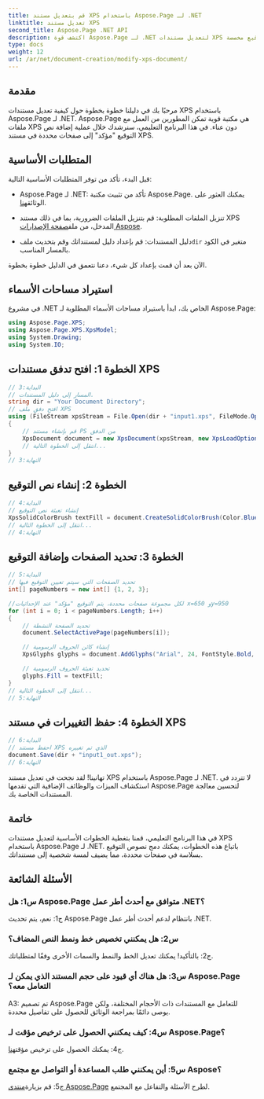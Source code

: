 ```yaml
---
title: قم بتعديل مستند XPS باستخدام Aspose.Page لـ .NET
linktitle: تعديل مستند XPS
second_title: Aspose.Page .NET API
description: اكتشف قوة Aspose.Page لـ .NET لتعديل مستندات XPS بسهولة. اتبع دليلنا المفصّل خطوة بخطوة، وحسّن عملية معالجة مستنداتك، وأضف نصوص توقيع مخصصة.
type: docs
weight: 12
url: /ar/net/document-creation/modify-xps-document/
---
```

## مقدمة

مرحبًا بك في دليلنا خطوة بخطوة حول كيفية تعديل مستندات XPS باستخدام Aspose.Page لـ .NET. Aspose.Page هي مكتبة قوية تمكن المطورين من العمل مع ملفات XPS دون عناء. في هذا البرنامج التعليمي، سنرشدك خلال عملية إضافة نص التوقيع "مؤكد" إلى صفحات محددة في مستند XPS.

## المتطلبات الأساسية

قبل البدء، تأكد من توفر المتطلبات الأساسية التالية:

- Aspose.Page لـ .NET: تأكد من تثبيت مكتبة Aspose.Page. يمكنك العثور على الوثائق[هنا](https://reference.aspose.com/page/net/).

-  تنزيل الملفات المطلوبة: قم بتنزيل الملفات الضرورية، بما في ذلك مستند XPS المدخل، من ملف[صفحة الإصدارات Aspose](https://releases.aspose.com/page/net/).

-  دليل المستندات: قم بإعداد دليل لمستنداتك وقم بتحديث ملف`dir` متغير في الكود بالمسار المناسب.

الآن بعد أن قمت بإعداد كل شيء، دعنا نتعمق في الدليل خطوة بخطوة.

## استيراد مساحات الأسماء

في مشروع .NET الخاص بك، ابدأ باستيراد مساحات الأسماء المطلوبة لـ Aspose.Page:

```csharp
using Aspose.Page.XPS;
using Aspose.Page.XPS.XpsModel;
using System.Drawing;
using System.IO;
```

## الخطوة 1: افتح تدفق مستندات XPS

```csharp
// البداية:3
// المسار إلى دليل المستندات.
string dir = "Your Document Directory";
// افتح دفق ملف XPS
using (FileStream xpsStream = File.Open(dir + "input1.xps", FileMode.Open, FileAccess.Read))
{
    // قم بإنشاء مستند PS من الدفق
    XpsDocument document = new XpsDocument(xpsStream, new XpsLoadOptions());
    // انتقل إلى الخطوة التالية...
}
// النهاية:3
```

## الخطوة 2: إنشاء نص التوقيع

```csharp
// البداية:4
// إنشاء تعبئة نص التوقيع
XpsSolidColorBrush textFill = document.CreateSolidColorBrush(Color.BlueViolet);
// انتقل إلى الخطوة التالية...
// النهاية:4
```

## الخطوة 3: تحديد الصفحات وإضافة التوقيع

```csharp
// البداية:5
// تحديد الصفحات التي سيتم تعيين التوقيع فيها
int[] pageNumbers = new int[] {1, 2, 3};

//لكل مجموعة صفحات محددة، يتم التوقيع "مؤكد" عند الإحداثيات x=650 وy=950
for (int i = 0; i < pageNumbers.Length; i++)
{
    // تحديد الصفحة النشطة
    document.SelectActivePage(pageNumbers[i]);

    // إنشاء كائن الحروف الرسومية
    XpsGlyphs glyphs = document.AddGlyphs("Arial", 24, FontStyle.Bold, 650, 900, "Confirmed");

    // تحديد تعبئة الحروف الرسومية
    glyphs.Fill = textFill;
}
// انتقل إلى الخطوة التالية...
// النهاية:5
```

## الخطوة 4: حفظ التغييرات في مستند XPS

```csharp
// البداية:6
// احفظ مستند XPS الذي تم تغييره
document.Save(dir + "input1_out.xps");
// النهاية:6
```

تهانينا! لقد نجحت في تعديل مستند XPS باستخدام Aspose.Page لـ .NET. لا تتردد في استكشاف الميزات والوظائف الإضافية التي تقدمها Aspose.Page لتحسين معالجة المستندات الخاصة بك.

## خاتمة

في هذا البرنامج التعليمي، قمنا بتغطية الخطوات الأساسية لتعديل مستندات XPS باستخدام Aspose.Page لـ .NET. باتباع هذه الخطوات، يمكنك دمج نصوص التوقيع بسلاسة في صفحات محددة، مما يضيف لمسة شخصية إلى مستنداتك.

## الأسئلة الشائعة

### س1: هل Aspose.Page متوافق مع أحدث أطر عمل .NET؟

ج1: نعم، يتم تحديث Aspose.Page بانتظام لدعم أحدث أطر عمل .NET.

### س2: هل يمكنني تخصيص خط ونمط النص المضاف؟

ج2: بالتأكيد! يمكنك تعديل الخط والنمط والسمات الأخرى وفقًا لمتطلباتك.

### س3: هل هناك أي قيود على حجم المستند الذي يمكن لـ Aspose.Page التعامل معه؟

A3: تم تصميم Aspose.Page للتعامل مع المستندات ذات الأحجام المختلفة، ولكن يوصى دائمًا بمراجعة الوثائق للحصول على تفاصيل محددة.

### س4: كيف يمكنني الحصول على ترخيص مؤقت لـ Aspose.Page؟

 ج4: يمكنك الحصول على ترخيص مؤقت[هنا](https://purchase.aspose.com/temporary-license/).

### س5: أين يمكنني طلب المساعدة أو التواصل مع مجتمع Aspose؟

 ج5: قم بزيارة[منتدى Aspose.Page](https://forum.aspose.com/c/page/39) لطرح الأسئلة والتفاعل مع المجتمع.